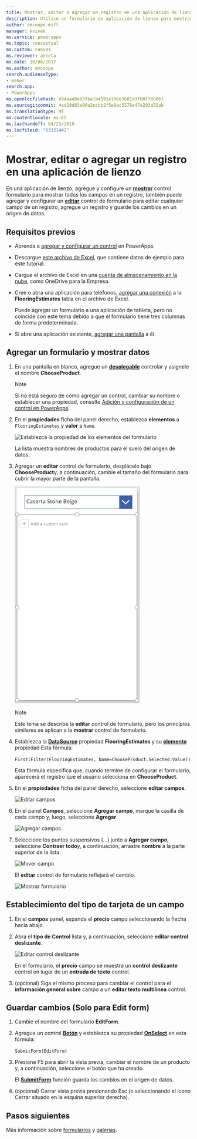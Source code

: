 ```yaml
---
title: Mostrar, editar o agregar un registro en una aplicación de lienzo | Microsoft Docs
description: Utilice un formulario de aplicación de lienzo para mostrar, editar o agregar un registro de una tabla en el origen de datos.
author: emcoope-msft
manager: kvivek
ms.service: powerapps
ms.topic: conceptual
ms.custom: canvas
ms.reviewer: anneta
ms.date: 10/06/2017
ms.author: emcoope
search.audienceType:
- maker
search.app:
- PowerApps
ms.openlocfilehash: e94aa48ed3fba1b4591e196e3b81d3fb0f76666f
ms.sourcegitcommit: 4ed29d83e90a2ecbb2f5e9ec5578e47a293a55ab
ms.translationtype: MT
ms.contentlocale: es-ES
ms.lasthandoff: 04/23/2019
ms.locfileid: "63321442"
---
```

# <a name="show-edit-or-add-a-record-in-a-canvas-app"></a>Mostrar, editar o agregar un registro en una aplicación de lienzo

En una aplicación de lienzo, agregue y configure un **[mostrar](controls/control-form-detail.md)** control formulario para mostrar todos los campos en un registro, también puede agregar y configurar un **[editar](controls/control-form-detail.md)** control de formulario para editar cualquier campo de un registro, agregue un registro y guarde los cambios en un origen de datos.

## <a name="prerequisites"></a>Requisitos previos

- Aprenda a [agregar y configurar un control](add-configure-controls.md) en PowerApps.
- Descargue [este archivo de Excel](https://az787822.vo.msecnd.net/documentation/get-started-from-data/FlooringEstimates.xlsx), que contiene datos de ejemplo para este tutorial.
- Cargue el archivo de Excel en una [cuenta de almacenamiento en la nube](connections/cloud-storage-blob-connections.md), como OneDrive para la Empresa.
- Cree o abra una aplicación para teléfonos, [agregar una conexión](add-data-connection.md) a la **FlooringEstimates** tabla en el archivo de Excel.

    Puede agregar un formulario a una aplicación de tableta, pero no coincide con este tema debido a que el formulario tiene tres columnas de forma predeterminada.

- Si abre una aplicación existente, [agregar una pantalla](add-screen-context-variables.md) a él.

## <a name="add-a-form-and-show-data"></a>Agregar un formulario y mostrar datos
1. En una pantalla en blanco, agregue un **[desplegable](controls/control-drop-down.md)** controlar y asígnele el nombre **ChooseProduct**.

    > [!NOTE]
   > Si no está seguro de cómo agregar un control, cambiar su nombre o establecer una propiedad, consulte [Adición y configuración de un control en PowerApps](add-configure-controls.md).

1. En el **propiedades** ficha del panel derecho, establezca **elementos** a `FlooringEstimates` y **valor** a `Name`.

    ![Establezca la propiedad de los elementos del formulario](./media/add-form/items-property.png)

    La lista muestra nombres de productos para el suelo del origen de datos.

1. Agregar un **editar** control de formulario, desplácelo bajo **ChooseProduct**y, a continuación, cambie el tamaño del formulario para cubrir la mayor parte de la pantalla.

    ![Agregar un formulario](./media/add-form/add-a-form.png)

    > [!NOTE]
   > Este tema se describe la **editar** control de formulario, pero los principios similares se aplican a la **mostrar** control de formulario.

1. Establezca la **[DataSource](controls/control-form-detail.md)** propiedad **FlooringEstimates** y su **[elemento](controls/control-form-detail.md)** propiedad Esta fórmula:

    `First(Filter(FlooringEstimates, Name=ChooseProduct.Selected.Value))`

   Esta fórmula especifica que, cuando termine de configurar el formulario, aparecerá el registro que el usuario selecciona en **ChooseProduct**.

1. En el **propiedades** ficha del panel derecho, seleccione **editar campos**.

    ![Editar campos](./media/add-form/edit-fields.png)

1. En el panel **Campos**, seleccione **Agregar campo**, marque la casilla de cada campo y, luego, seleccione **Agregar**.

    ![Agregar campos](./media/add-form/add-fields.png)

1. Seleccione los puntos suspensivos (...) junto a **Agregar campo**, seleccione **Contraer todo**y, a continuación, arrastre **nombre** a la parte superior de la lista.

    ![Mover campo](./media/add-form/move-field.png)

    El **editar** control de formulario reflejará el cambio.

    ![Mostrar formulario](./media/add-form/show-form1.png)

## <a name="set-the-card-type-for-a-field"></a>Establecimiento del tipo de tarjeta de un campo
1. En el **campos** panel, expanda el **precio** campo seleccionando la flecha hacia abajo.

1. Abra el **tipo de Control** lista y, a continuación, seleccione **editar control deslizante**.

    ![Editar control deslizante](./media/add-form/edit-slider.png)

    En el formulario, el **precio** campo se muestra un **control deslizante** control en lugar de un **entrada de texto** control.

1. (opcional) Siga el mismo proceso para cambiar el control para el **información general sobre** campo a un **editar texto multilínea** control.

## <a name="edit-form-only-save-changes"></a>Guardar cambios (Solo para Edit form)

1. Cambie el nombre del formulario **EditForm**.

1. Agregue un control **[Botón](controls/control-button.md)** y establezca su propiedad **[OnSelect](controls/properties-core.md)** en esta fórmula:

   `SubmitForm(EditForm)`

1. Presione F5 para abrir la vista previa, cambiar el nombre de un producto y, a continuación, seleccione el botón que ha creado.

    El **[SubmitForm](functions/function-form.md)** función guarda los cambios en el origen de datos.

1. (opcional) Cerrar vista previa presionando Esc (o seleccionando el icono Cerrar situado en la esquina superior derecha).

## <a name="next-steps"></a>Pasos siguientes
Más información sobre [formularios](working-with-forms.md) y [galerías](working-with-formulas.md).
